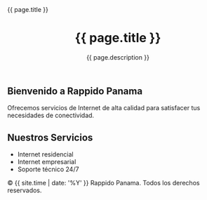 <!DOCTYPE html>
<html lang=\es\<head>
<meta charset=\UTF-8\ <meta name=\viewport\ content=\width=device-width, initial-scale=1.0\ <title>{{ page.title }}</title>
<meta name=\description\ content=\ page.description }}\ <link rel=\stylesheet\ href=\ '/assets/css/style.css' | relative_url }}\ <link rel=\stylesheet\ href=\ '/assets/css/jekyll-theme-minimal.css' | relative_url }}\</head>
<body>
<header>
<h1>{{ page.title }}</h1>
<p>{{ page.description }}</p>
</header>

<main>
<section>
<h2>Bienvenido a Rappido Panama</h2>
<p>Ofrecemos servicios de Internet de alta calidad para satisfacer tus necesidades de conectividad.</p>
</section>

<section>
<h2>Nuestros Servicios</h2>
<ul>
<li>Internet residencial</li>
<li>Internet empresarial</li>
<li>Soporte técnico 24/7</li>
</ul>
</section>
</main>

<footer>
<p>&copy; {{ site.time | date: '%Y' }} Rappido Panama. Todos los derechos reservados.</p>
</footer>
</body>
</html>
